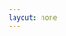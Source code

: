```yaml
---
layout: none
---
```


<RenderTwig :js-importer="() => import('./app.js')" :tpl-importer="() => import('./app.twig?raw')" />

